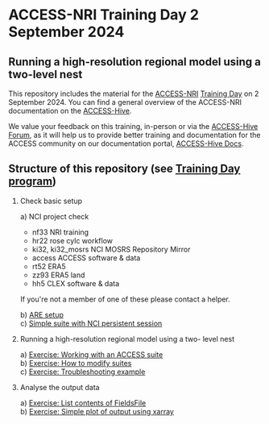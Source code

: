 #  ACCESS-NRI Training Day 2 September 2024
##  Running a high-resolution regional model using a two-level nest

This repository includes the material for the <a href="https://www.access-nri.org.au" target="_black">ACCESS-NRI</a> <a href="https://www.access-nri.org.au/event/access-training-day-2024/" target="_black">Training Day</a> on 2 September 2024.
You can find a general overview of the ACCESS-NRI documentation on the <a href="https://access-hive.org.au" target="_blank">ACCESS-Hive</a>.

We value your feedback on this training, in-person or via the <a href="https://forum.access-hive.org.au/" target="_blank">ACCESS-Hive Forum</a>, as it will help us to provide better training and documentation for the ACCESS community on our documentation portal, <a href="https://access-hive.org.au" target="_blank">ACCESS-Hive Docs</a>.

## Structure of this repository (see <a href="https://www.access-nri.org.au/event/access-training-day-2-september-2024/" target="_blank">Training Day program</a>)

1. Check basic setup

   a) NCI project check

      * nf33  NRI training
      * hr22  rose cylc workflow
      * ki32, ki32_mosrs  NCI MOSRS Repository Mirror
      * access  ACCESS software & data
      * rt52 ERA5
      * zz93 ERA5 land
      * hh5  CLEX software & data

      If you're not a member of one of these please contact a helper.

   b) [ARE setup](https://github.com/ACCESS-NRI/training-day-2024-regional_model/blob/main/access_rose_cylc/are_setup.md)  <br>
   c) [Simple suite with NCI persistent session](https://github.com/ACCESS-NRI/training-day-2024-regional_model/blob/main/access_rose_cylc/rose_cylc_example.md)

2. Running a high-resolution regional model using a two- level nest

   a) [Exercise: Working with an ACCESS suite](https://github.com/ACCESS-NRI/training-day-2024-regional_model/blob/main/access_rose_cylc/ex1_runlength.md)
   <br>
   b) [Exercise: How to modify suites](https://github.com/ACCESS-NRI/training-day-2024-regional_model/blob/main/access_rose_cylc/ex2_co2.md) <br>
   c) [Exercise: Troubleshooting example](https://github.com/ACCESS-NRI/training-day-2024-regional_model/blob/main/access_rose_cylc/ex3_troubleshooting.md)

3. Analyse the output data

   a) [Exercise: List contents of FieldsFile](https://github.com/ACCESS-NRI/training-day-2024-regional_model/blob/main/analyse_data/list_file_contents.md) <br>
   b) [Exercise: Simple plot of output using xarray](https://github.com/ACCESS-NRI/training-day-2024-regional_model/blob/main/analyse_data/simple_plot.md)
